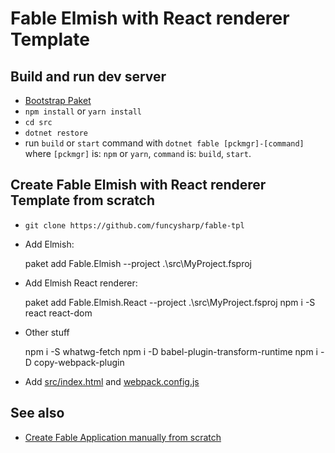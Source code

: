 # Fable Elmish with React renderer Template 

## Build and run dev server

- [Bootstrap Paket](https://gist.github.com/maestrow/94d99017380adbcadff29f048f423729#file-paket-bootstrap-md)
- `npm install` or `yarn install`
- `cd src`
- `dotnet restore`
- run `build` or `start` command with `dotnet fable [pckmgr]-[command]` where `[pckmgr]` is: `npm` or `yarn`, `command` is: `build`, `start`.


## Create Fable Elmish with React renderer Template from scratch

- `git clone https://github.com/funcysharp/fable-tpl`

- Add Elmish: 
    
    paket add Fable.Elmish --project .\src\MyProject.fsproj
    
- Add Elmish React renderer:
    
    paket add Fable.Elmish.React --project .\src\MyProject.fsproj
    npm i -S react react-dom 
    
- Other stuff

    npm i -S whatwg-fetch
    npm i -D babel-plugin-transform-runtime
    npm i -D copy-webpack-plugin
    
- Add [src/index.html](https://github.com/fable-elmish/sample-react-counter/blob/master/src/index.html) and [webpack.config.js](https://github.com/fable-elmish/sample-react-counter/blob/master/webpack.config.js)


## See also

- [Create Fable Application manually from scratch](https://gist.github.com/maestrow/70ed3fcee7127cac9b860923ea5e76a2)

